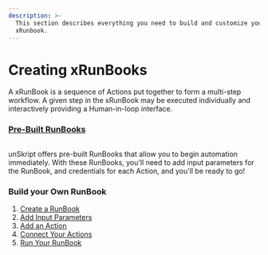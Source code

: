 ```yaml
---
description: >-
  This section describes everything you need to build and customize your
  xRunbook.
---
```


# Creating xRunBooks

A xRunBook is a sequence of Actions put together to form a multi-step workflow. A given step in the xRunBook may be executed individually and interactively providing a Human-in-loop interface.

### [Pre-Built RunBooks](./#pre-built-runbooks)

<figure><img src="https://img.shields.io/endpoint?url=https://raw.githubusercontent.com/unskript/Awesome-CloudOps-Automation/master/.github/images/runbookShield.json&#x26;style=for-the-badge" alt=""><figcaption></figcaption></figure>

unSkript offers pre-built RunBooks that allow you to begin automation immediately.  With these RunBooks, you'll need to add input parameters for the RunBook, and credentials for each Action, and you'll be ready to go!

### Build your Own RunBook

1. [Create a RunBook](create-a-xrunbook.md)
2. [Add Input Parameters](create-a-parameter.md)
3. [Add an Action](add-an-action.md)
4. [Connect Your Actions](connecting-actions.md)
5. [Run Your RunBook](running-xrunbooks/)







